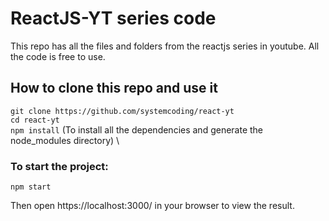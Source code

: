 # ReactJS-YT series code

This repo has all the files and folders from the reactjs series in youtube. All the code is free to use.

## How to clone this repo and use it

`git clone https://github.com/systemcoding/react-yt`\
`cd react-yt`\
`npm install` (To install all the dependencies and generate the node_modules directory) \

### To start the project:

`npm start`

Then open https://localhost:3000/ in your browser to view the result.
